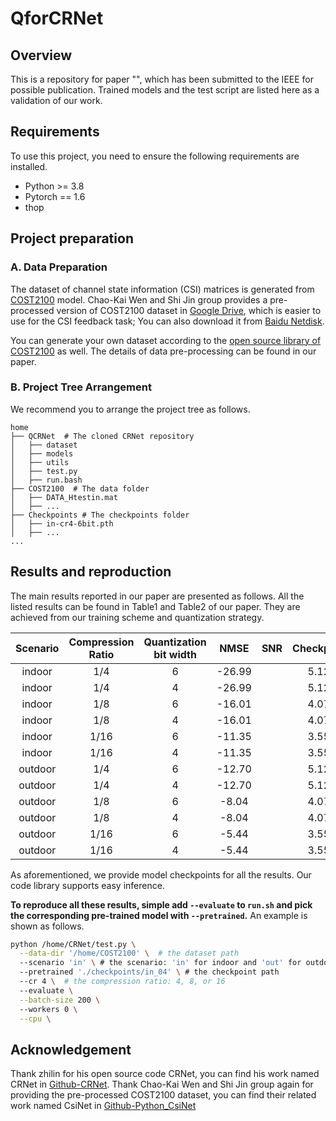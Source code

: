# QforCRNet
## Overview
This is a repository for paper "", which has been submitted to the IEEE for possible publication. Trained models and the test script are listed here as a validation of our work.
## Requirements
To use this project, you need to ensure the following requirements are installed.
- Python >= 3.8
- Pytorch == 1.6
- thop
## Project preparation
### A. Data Preparation
The dataset of channel state information (CSI) matrices is generated from [COST2100](https://ieeexplore.ieee.org/document/6393523) model. Chao-Kai Wen and Shi Jin group provides a pre-processed version of COST2100 dataset in [Google Drive](https://drive.google.com/drive/folders/1_lAMLk_5k1Z8zJQlTr5NRnSD6ACaNRtj?usp=sharing), which is easier to use for the CSI feedback task; You can also download it from [Baidu Netdisk](https://pan.baidu.com/s/1Ggr6gnsXNwzD4ULbwqCmjA).

You can generate your own dataset according to the [open source library of COST2100](https://github.com/cost2100/cost2100) as well. The details of data pre-processing can be found in our paper.

### B. Project Tree Arrangement

We recommend you to arrange the project tree as follows.

```
home
├── QCRNet  # The cloned CRNet repository
│   ├── dataset
│   ├── models
│   ├── utils
│   ├── test.py
│   ├── run.bash
├── COST2100  # The data folder
│   ├── DATA_Htestin.mat
│   ├── ...
├── Checkpoints # The checkpoints folder
│   ├── in-cr4-6bit.pth
│   ├── ... 
...
```
## Results and reproduction
The main results reported in our paper are presented as follows. All the listed results can be found in Table1 and Table2 of our paper. They are achieved from our training scheme and quantization strategy.

Scenario | Compression Ratio | Quantization bit width | NMSE | SNR | Checkpoints
:--: | :--: | :--: | :--: | :--: | :--:
indoor | 1/4 | 6 | -26.99 |  | 5.12M | in_04.pth
indoor | 1/4 | 4 | -26.99 |  | 5.12M | in_04.pth
indoor | 1/8 | 6 | -16.01 |  | 4.07M | in_08.pth
indoor | 1/8 | 4 | -16.01 |  | 4.07M | in_08.pth
indoor | 1/16 | 6 | -11.35 |  | 3.55M | in_16.pth
indoor | 1/16 | 4 | -11.35 |  | 3.55M | in_16.pth
outdoor | 1/4 | 6 | -12.70 |  | 5.12M | out_04.pth
outdoor | 1/4 | 4 | -12.70 |  | 5.12M | out_04.pth
outdoor | 1/8 | 6 | -8.04 |  | 4.07M | out_08.pth
outdoor | 1/8 | 4 | -8.04 |  | 4.07M | out_08.pth
outdoor | 1/16 | 6 | -5.44 |  | 3.55M | out_16.pth
outdoor | 1/16 | 4 | -5.44 |  | 3.55M | out_16.pth

As aforementioned, we provide model checkpoints for all the results. Our code library supports easy inference. 

**To reproduce all these results, simple add `--evaluate` to `run.sh` and pick the corresponding pre-trained model with `--pretrained`.** An example is shown as follows.

``` bash
python /home/CRNet/test.py \
  --data-dir '/home/COST2100' \  # the dataset path
  --scenario 'in' \ # the scenario: 'in' for indoor and 'out' for outdoor
  --pretrained './checkpoints/in_04' \ # the checkpoint path
  --cr 4 \  # the compression ratio: 4, 8, or 16
  --evaluate \
  --batch-size 200 \ 
  --workers 0 \
  --cpu \
```

## Acknowledgement

Thank zhilin for his open source code CRNet, you can find his work named CRNet in [Github-CRNet](https://github.com/Kylin9511/CRNet). Thank Chao-Kai Wen and Shi Jin group again for providing the pre-processed COST2100 dataset, you can find their related work named CsiNet in [Github-Python_CsiNet](https://github.com/sydney222/Python_CsiNet) 

